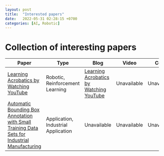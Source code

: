 ```yaml
---
layout: post
title:  "Interested papers"
date:   2022-05-31 02:28:15 +0700
categories: [AI, Robotic]
---
```


# Collection of interesting papers

Paper | Type | Blog | Video | Code | 
--- | --- | --- | --- | --- | 
[Learning Acrobatics by Watching YouTube](https://xbpeng.github.io/projects/SFV/2018_TOG_SFV.pdf) | Robotic, Reinforcement Learning | [Learning Acrobatics by Watching YouTube](https://bair.berkeley.edu/blog/2018/10/09/sfv/) | Unavailable | Unavailable | 
[Automatic Bounding Box Annotation with Small Training Data Sets for Industrial Manufacturing](https://arxiv.org/abs/2206.00280) | Application, Industrial Application | Unavailable | Unavailable | Unavailable |
